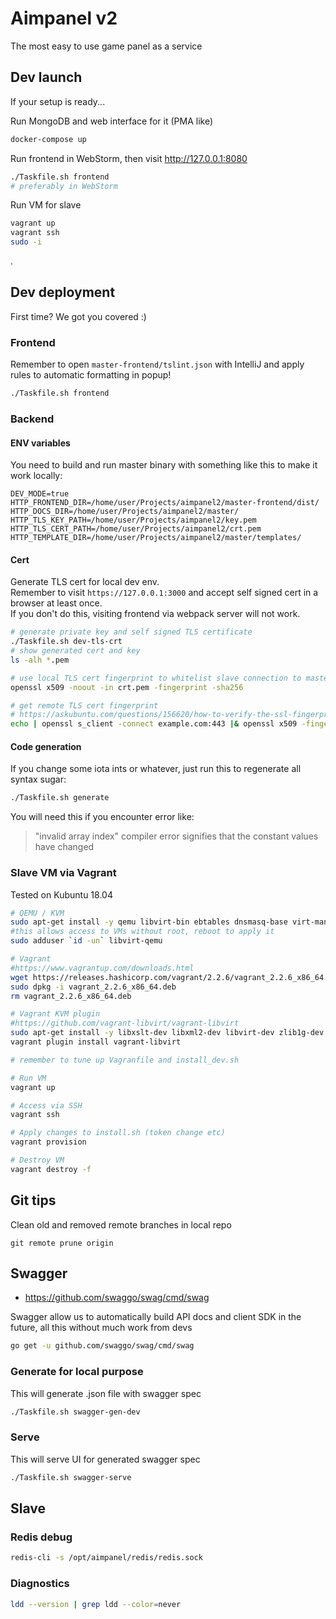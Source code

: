# Aimpanel v2

The most easy to use game panel as a service

## Dev launch

If your setup is ready...

Run MongoDB and web interface for it (PMA like)
```bash
docker-compose up
```

Run frontend in WebStorm, then visit http://127.0.0.1:8080
```bash
./Taskfile.sh frontend
# preferably in WebStorm
```

Run VM for slave
```bash
vagrant up
vagrant ssh
sudo -i
```

.

## Dev deployment

First time? We got you covered :)

### Frontend

Remember to open `master-frontend/tslint.json` with IntelliJ and apply rules to automatic formatting in popup!

```bash
./Taskfile.sh frontend
```

### Backend

#### ENV variables

You need to build and run master binary with something like this to make it work locally:

```
DEV_MODE=true
HTTP_FRONTEND_DIR=/home/user/Projects/aimpanel2/master-frontend/dist/
HTTP_DOCS_DIR=/home/user/Projects/aimpanel2/master/
HTTP_TLS_KEY_PATH=/home/user/Projects/aimpanel2/key.pem
HTTP_TLS_CERT_PATH=/home/user/Projects/aimpanel2/crt.pem
HTTP_TEMPLATE_DIR=/home/user/Projects/aimpanel2/master/templates/
```

#### Cert

Generate TLS cert for local dev env.  
Remember to visit `https://127.0.0.1:3000` and accept self signed cert in a browser at least once.  
If you don't do this, visiting frontend via webpack server will not work.

```bash
# generate private key and self signed TLS certificate
./Taskfile.sh dev-tls-crt
# show generated cert and key
ls -alh *.pem

# use local TLS cert fingerprint to whitelist slave connection to master
openssl x509 -noout -in crt.pem -fingerprint -sha256

# get remote TLS cert fingerprint
# https://askubuntu.com/questions/156620/how-to-verify-the-ssl-fingerprint-by-command-line-wget-curl
echo | openssl s_client -connect example.com:443 |& openssl x509 -fingerprint -sha256 -noout
```

#### Code generation

If you change some iota ints or whatever, just run this to regenerate all syntax sugar:
```bash
./Taskfile.sh generate
```
You will need this if you encounter error like:  
> "invalid array index" compiler error signifies that the constant values have changed

### Slave VM via Vagrant

Tested on Kubuntu 18.04

```bash
# QEMU / KVM
sudo apt-get install -y qemu libvirt-bin ebtables dnsmasq-base virt-manager
#this allows access to VMs without root, reboot to apply it
sudo adduser `id -un` libvirt-qemu

# Vagrant
#https://www.vagrantup.com/downloads.html
wget https://releases.hashicorp.com/vagrant/2.2.6/vagrant_2.2.6_x86_64.deb
sudo dpkg -i vagrant_2.2.6_x86_64.deb
rm vagrant_2.2.6_x86_64.deb

# Vagrant KVM plugin
#https://github.com/vagrant-libvirt/vagrant-libvirt
sudo apt-get install -y libxslt-dev libxml2-dev libvirt-dev zlib1g-dev ruby-dev
vagrant plugin install vagrant-libvirt

# remember to tune up Vagranfile and install_dev.sh

# Run VM
vagrant up

# Access via SSH
vagrant ssh

# Apply changes to install.sh (token change etc)
vagrant provision

# Destroy VM
vagrant destroy -f
```

## Git tips

Clean old and removed remote branches in local repo
```
git remote prune origin
```

## Swagger

* https://github.com/swaggo/swag/cmd/swag

Swagger allow us to automatically build API docs and client SDK in the future, 
all this without much work from devs

```bash
go get -u github.com/swaggo/swag/cmd/swag
```
### Generate for local purpose

This will generate .json file with swagger spec

```bash
./Taskfile.sh swagger-gen-dev
```

### Serve

This will serve UI for generated swagger spec

```bash
./Taskfile.sh swagger-serve
```

## Slave

### Redis debug

```bash
redis-cli -s /opt/aimpanel/redis/redis.sock
```

### Diagnostics

```bash
ldd --version | grep ldd --color=never
```
